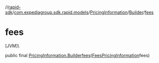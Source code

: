 //[rapid-sdk](../../../../index.md)/[com.expediagroup.sdk.rapid.models](../../index.md)/[PricingInformation](../index.md)/[Builder](index.md)/[fees](fees.md)

# fees

[JVM]\

public final [PricingInformation.Builder](index.md)[fees](fees.md)([FeesPricingInformation](../../-fees-pricing-information/index.md)fees)

